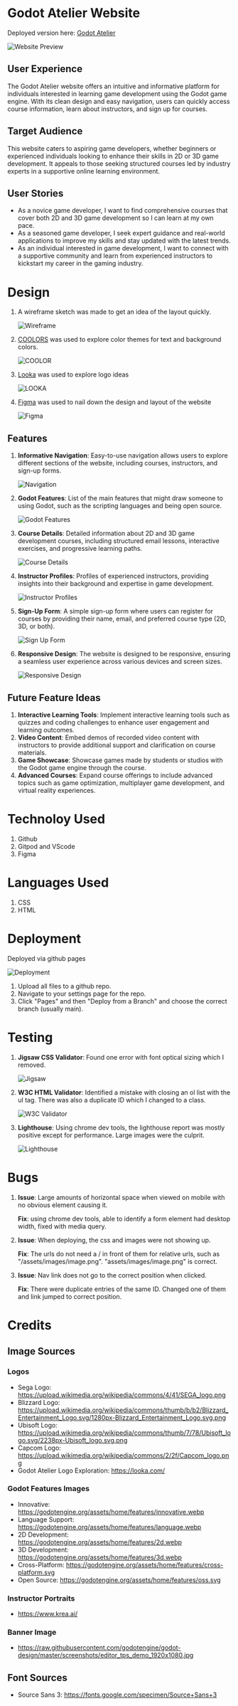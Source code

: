 # Godot Atelier Website

Deployed version here: [Godot Atelier](https://github.com/Adam-Daly/Godot-Atelier/commits/main/)

![Website Preview](/assets/images/readme/website-preview.png)

## User Experience
The Godot Atelier website offers an intuitive and informative platform for individuals interested in learning game development using the Godot game engine. With its clean design and easy navigation, users can quickly access course information, learn about instructors, and sign up for courses.

## Target Audience
This website caters to aspiring game developers, whether beginners or experienced individuals looking to enhance their skills in 2D or 3D game development. It appeals to those seeking structured courses led by industry experts in a supportive online learning environment.

## User Stories
- As a novice game developer, I want to find comprehensive courses that cover both 2D and 3D game development so I can learn at my own pace.
- As a seasoned game developer, I seek expert guidance and real-world applications to improve my skills and stay updated with the latest trends.
- As an individual interested in game development, I want to connect with a supportive community and learn from experienced instructors to kickstart my career in the gaming industry.

# Design

1. A wireframe sketch was made to get an idea of the layout quickly.

    ![Wireframe](/assets/images/readme/wireframe-sketch.png)

2. [COOLORS](https://coolors.co/) was used to explore color themes for text and background colors.

    ![COOLOR](/assets/images/readme/color-themes.png)

3. [Looka](https://looka.com/) was used to explore logo ideas

   ![LOOKA](/assets/images/readme/logos.png)

4. [Figma](https://www.figma.com/) was used to nail down the design and layout of the website

   ![Figma](/assets/images/readme/figma.png)

## Features
1. **Informative Navigation**: Easy-to-use navigation allows users to explore different sections of the website, including courses, instructors, and sign-up forms.

    ![Navigation](/assets/images/readme/nav.png)

2. **Godot Features**: List of the main features that might draw someone to using Godot, such as the scripting languages and being open source.

    ![Godot Features](/assets/images/readme/godot-features.png)

3. **Course Details**: Detailed information about 2D and 3D game development courses, including structured email lessons, interactive exercises, and progressive learning paths.

    ![Course Details](/assets/images/readme/course-details.png)

4. **Instructor Profiles**: Profiles of experienced instructors, providing insights into their background and expertise in game development.

    ![Instructor Profiles](/assets/images/readme/instructors.png)

5. **Sign-Up Form**: A simple sign-up form where users can register for courses by providing their name, email, and preferred course type (2D, 3D, or both).

    ![Sign Up Form](/assets/images/readme/sign-up-form.png)

6. **Responsive Design**: The website is designed to be responsive, ensuring a seamless user experience across various devices and screen sizes.

    ![Responsive Design](/assets/images/readme/responsive.png)

## Future Feature Ideas
1. **Interactive Learning Tools**: Implement interactive learning tools such as quizzes and coding challenges to enhance user engagement and learning outcomes.
2. **Video Content**: Embed demos of recorded video content with instructors to provide additional support and clarification on course materials.
3. **Game Showcase**: Showcase games made by students or studios with the Godot game engine through the course.
4. **Advanced Courses**: Expand course offerings to include advanced topics such as game optimization, multiplayer game development, and virtual reality experiences.

# Technoloy Used

1. Github
2. Gitpod and VScode
3. Figma

# Languages Used

1. CSS
2. HTML

# Deployment

Deployed via github pages

![Deployment](/assets/images/readme/deploy.png)

1. Upload all files to a github repo.
2. Navigate to your settings page for the repo.
3. Click "Pages" and then "Deploy from a Branch" and choose the correct branch (usually main).

#  Testing

1. **Jigsaw CSS Validator**: Found one error with font optical sizing which I removed.

    ![Jigsaw](/assets/images/readme/jigsaw.png)

2. **W3C HTML Validator**: Identified a mistake with closing an ol list with the ul tag. There was also a duplicate ID which I changed to a class.

    ![W3C Validator](/assets/images/readme/w3c-validator.png)

3. **Lighthouse**: Using chrome dev tools, the lighthouse report was mostly positive except for performance. Large images were the culprit. 

    ![Lighthouse](/assets/images/readme/lighthouse.png)
    
# Bugs

1.  **Issue**: Large amounts of horizontal space when viewed on mobile with no obvious element causing it.

    **Fix**: using chrome dev tools, able to identify a form element had desktop width, fixed with media query. 

2.  **Issue**: When deploying, the css and images were not showing up.
    
    **Fix**: The urls do not need a / in front of them for relative urls, such as "/assets/images/image.png". "assets/images/image.png" is correct.

3.  **Issue**: Nav link does not go to the correct position when clicked.

    **Fix**: There were duplicate entries of the same ID. Changed one of them and link jumped to correct position.

# Credits

## Image Sources

### Logos
- Sega Logo: https://upload.wikimedia.org/wikipedia/commons/4/41/SEGA_logo.png
- Blizzard Logo: https://upload.wikimedia.org/wikipedia/commons/thumb/b/b2/Blizzard_Entertainment_Logo.svg/1280px-Blizzard_Entertainment_Logo.svg.png
- Ubisoft Logo: https://upload.wikimedia.org/wikipedia/commons/thumb/7/78/Ubisoft_logo.svg/2238px-Ubisoft_logo.svg.png
- Capcom Logo: https://upload.wikimedia.org/wikipedia/commons/2/2f/Capcom_logo.png
- Godot Atelier Logo Exploration: https://looka.com/

### Godot Features Images
- Innovative: https://godotengine.org/assets/home/features/innovative.webp
- Language Support: https://godotengine.org/assets/home/features/language.webp
- 2D Development: https://godotengine.org/assets/home/features/2d.webp
- 3D Development: https://godotengine.org/assets/home/features/3d.webp
- Cross-Platform: https://godotengine.org/assets/home/features/cross-platform.svg
- Open Source: https://godotengine.org/assets/home/features/oss.svg

### Instructor Portraits
- https://www.krea.ai/

### Banner Image
- https://raw.githubusercontent.com/godotengine/godot-design/master/screenshots/editor_tps_demo_1920x1080.jpg

## Font Sources
- Source Sans 3: https://fonts.google.com/specimen/Source+Sans+3

